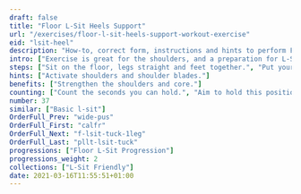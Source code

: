 ```yaml
---
draft: false
title: "Floor L-Sit Heels Support"
url: "/exercises/floor-l-sit-heels-support-workout-exercise"
eid: "lsit-heel"
description: "How-to, correct form, instructions and hints to perform Floor L-Sit Heels Support. Similar exercises and video demo"
intro: ["Exercise is great for the shoulders, and a preparation for L-Sit."]
steps: ["Sit on the floor, legs straight and feet together.", "Put your hands on the floor, near the hips.", "Press your shoulders down with your arms straight so that the hips stays of the ground.", "While pressing shoulders down, your head should be as far as possible from the shoulders.", "Stay in this position a few seconds."]
hints: ["Activate shoulders and shoulder blades."]
benefits: ["Strengthen the shoulders and core."]
counting: ["Count the seconds you can hold.", "Aim to hold this position for at least 60 seconds.", "Count the accumulated duration in a period, say session, weekend or month."]
number: 37
similar: ["Basic l-sit"]
OrderFull_Prev: "wide-pus"
OrderFull_First: "calfr"
OrderFull_Next: "f-lsit-tuck-1leg"
OrderFull_Last: "pllt-lsit-tuck"
progressions: ["Floor L-Sit Progression"]
progressions_weight: 2
collections: ["L-Sit Friendly"]
date: 2021-03-16T11:55:51+01:00
---
```

